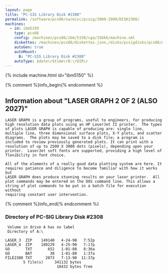 ```yaml
---
layout: page
title: "PC-SIG Library Disk #2308"
permalink: /software/pcx86/sw/misc/pcsig/2000-2999/DISK2308/
machines:
  - id: ibm5150
    type: pcx86
    config: /machines/pcx86/ibm/5150/cga/256kb/machine.xml
    diskettes: /machines/pcx86/diskettes.json,/disks/pcsigdisks/pcx86/diskettes.json
    autoGen: true
    autoMount:
      B: "PC-SIG Library Disk #2308"
    autoType: $date\r$time\rB:\rDIR\r
---
```


{% include machine.html id="ibm5150" %}

{% comment %}info_begin{% endcomment %}

## Information about "LASER GRAPH  2 OF 2 (ALSO 2027)"

    LASER GRAPH is a group of programs, useful to engineers, for producing
    high resolution data plots using an HP LaserJet II printer.  The types
    of plots LASER GRAPH is capable of producing are: single line,
    multiple line, three dimensional surface plots, X-Y plots, and scatter
    diagrams.  The plots may be saved to a disk file; a program is
    included to review previously generated plots. It can print with a
    resolution of up to 2500 X 3000 dots (pixels), depending upon your
    printer.  LaserJet soft fonts are supported, providing a high level of
    flexibility in font choice.
    
    All of the elements of a really good data plotting system are here. It
    requires patience and diligence to become familiar with how it works but
    LASER GRAPH does produce stunning results on your laser printer.  All
    plot commands may be entered on the DOS command line. This allows a
    string of plot commands to be put in a batch file for execution without
    requiring constant user intervention.
{% comment %}info_end{% endcomment %}


### Directory of PC-SIG Library Disk #2308

     Volume in drive A has no label
     Directory of A:\

    LASER_3  ZIP    149140   4-24-90   7:52p
    LASER_4  ZIP    189229   4-25-90   7:17p
    GO       TXT       652   1-01-80   8:36a
    GO       BAT        38   1-01-80   1:37a
    FILE2308 TXT      2073   7-13-90  11:37p
            5 file(s)     341132 bytes
                           18432 bytes free
